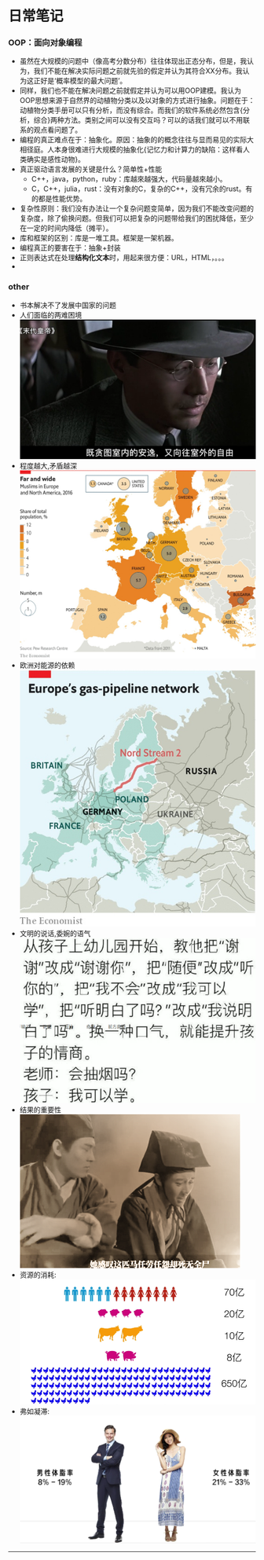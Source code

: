<link type="text/css" rel="stylesheet" href="/css/style.css">

# 日常笔记
### OOP：面向对象编程
- 虽然在大规模的问题中（像高考分数分布）往往体现出正态分布，但是，我认为，我们不能在解决实际问题之前就先验的假定并认为其符合XX分布。我认为这正好是‘概率模型的最大问题’。
- 同样，我们也不能在解决问题之前就假定并认为可以用OOP建模。我认为OOP思想来源于自然界的动植物分类以及以对象的方式进行抽象。问题在于：动植物分类手册可以只有分析，而没有综合。而我们的软件系统必然包含{分析，综合}两种方法。类别之间可以没有交互吗？可以的话我们就可以不用联系的观点看问题了。
- 编程的真正难点在于：抽象化。原因：抽象的的概念往往与显而易见的实际大相径庭。人本身很难进行大规模的抽象化{记忆力和计算力的缺陷：这样看人类确实是感性动物}。
- 真正驱动语言发展的关键是什么？简单性+性能
	- C++，java，python，ruby：库越來越强大，代码量越來越小。
	- C，C++，julia，rust：没有对象的C，复杂的C++，没有冗余的rust。有的都是性能优势。
- 复杂性原则：我们没有办法让一个复杂问题变简单，因为我们不能改变问题的复杂度，除了偷换问题。但我们可以把复杂的问题带给我们的困扰降低，至少在一定的时间内降低（摊平）。
- 库和框架的区别：库是一堆工具。框架是一架机器。
- 编程真正的要害在于：抽象+封装
- 正则表达式在处理**结构化文本**时，用起来很方便：URL，HTML，。。。
- 
### other
- 书本解决不了发展中国家的问题
- 人们面临的两难困境
![](pict/末代皇帝.png)
- 程度越大,矛盾越深
![](pict/欧洲穆斯林化.png)
- 欧洲对能源的依赖
![](pict/欧洲油气管网.png)
- 文明的说话,委婉的语气
![](pict/奇怕.png)
- 结果的重要性  
![](pict/任劳任怨.png)
- 资源的消耗:   
![](pict/食肉.png)
- 弗如凝滞:   
![](pict/体脂率.png)
---